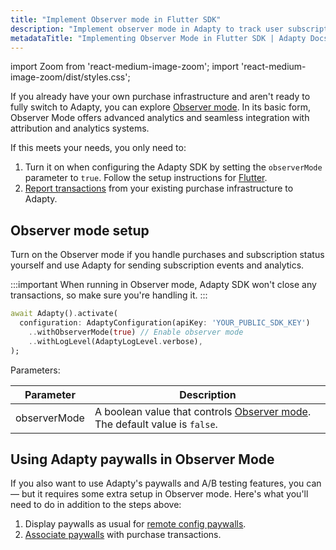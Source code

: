 ```yaml
---
title: "Implement Observer mode in Flutter SDK"
description: "Implement observer mode in Adapty to track user subscription events in Flutter SDK."
metadataTitle: "Implementing Observer Mode in Flutter SDK | Adapty Docs"
---
```


import Zoom from 'react-medium-image-zoom';
import 'react-medium-image-zoom/dist/styles.css';

If you already have your own purchase infrastructure and aren't ready to fully switch to Adapty, you can explore [Observer mode](observer-vs-full-mode). In its basic form, Observer Mode offers advanced analytics and seamless integration with attribution and analytics systems.

If this meets your needs, you only need to:
1. Turn it on when configuring the Adapty SDK by setting the `observerMode` parameter to `true`. Follow the setup instructions for [Flutter](sdk-installation-flutter#configure-adapty-sdk).
2. [Report transactions](report-transactions-observer-mode-flutter) from your existing purchase infrastructure to Adapty.

## Observer mode setup

Turn on the Observer mode if you handle purchases and subscription status yourself and use Adapty for sending subscription events and analytics.

:::important
When running in Observer mode, Adapty SDK won't close any transactions, so make sure you're handling it.
:::

```dart showLineNumbers title="main.dart"
await Adapty().activate(
  configuration: AdaptyConfiguration(apiKey: 'YOUR_PUBLIC_SDK_KEY')
    ..withObserverMode(true) // Enable observer mode
    ..withLogLevel(AdaptyLogLevel.verbose),
);
```

Parameters:

| Parameter                   | Description                                                  |
| --------------------------- | ------------------------------------------------------------ |
| observerMode                | A boolean value that controls [Observer mode](observer-vs-full-mode). The default value is `false`.  |

## Using Adapty paywalls in Observer Mode

If you also want to use Adapty's paywalls and A/B testing features, you can — but it requires some extra setup in Observer mode. Here's what you'll need to do in addition to the steps above:

1. Display paywalls as usual for [remote config paywalls](present-remote-config-paywalls-flutter).
3. [Associate paywalls](report-transactions-observer-mode-flutter) with purchase transactions. 